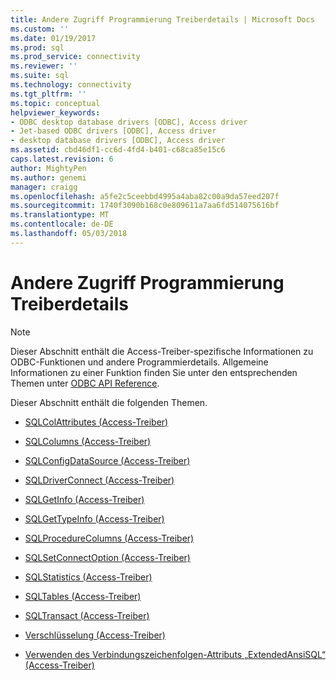 ```yaml
---
title: Andere Zugriff Programmierung Treiberdetails | Microsoft Docs
ms.custom: ''
ms.date: 01/19/2017
ms.prod: sql
ms.prod_service: connectivity
ms.reviewer: ''
ms.suite: sql
ms.technology: connectivity
ms.tgt_pltfrm: ''
ms.topic: conceptual
helpviewer_keywords:
- ODBC desktop database drivers [ODBC], Access driver
- Jet-based ODBC drivers [ODBC], Access driver
- desktop database drivers [ODBC], Access driver
ms.assetid: cbd46df1-cc6d-4fd4-b401-c68ca85e15c6
caps.latest.revision: 6
author: MightyPen
ms.author: genemi
manager: craigg
ms.openlocfilehash: a5fe2c5ceebbd4995a4aba82c00a9da57eed207f
ms.sourcegitcommit: 1740f3090b168c0e809611a7aa6fd514075616bf
ms.translationtype: MT
ms.contentlocale: de-DE
ms.lasthandoff: 05/03/2018
---
```

# <a name="other-access-driver-programming-details"></a>Andere Zugriff Programmierung Treiberdetails
> [!NOTE]  
>  Dieser Abschnitt enthält die Access-Treiber-spezifische Informationen zu ODBC-Funktionen und andere Programmierdetails. Allgemeine Informationen zu einer Funktion finden Sie unter den entsprechenden Themen unter [ODBC API Reference](../../odbc/reference/syntax/odbc-api-reference.md).  
  
 Dieser Abschnitt enthält die folgenden Themen.  
  
-   [SQLColAttributes (Access-Treiber)](../../odbc/microsoft/sqlcolattributes-access-driver.md)  
  
-   [SQLColumns (Access-Treiber)](../../odbc/microsoft/sqlcolumns-access-driver.md)  
  
-   [SQLConfigDataSource (Access-Treiber)](../../odbc/microsoft/sqlconfigdatasource-access-driver.md)  
  
-   [SQLDriverConnect (Access-Treiber)](../../odbc/microsoft/sqldriverconnect-access-driver.md)  
  
-   [SQLGetInfo (Access-Treiber)](../../odbc/microsoft/sqlgetinfo-access-driver.md)  
  
-   [SQLGetTypeInfo (Access-Treiber)](../../odbc/microsoft/sqlgettypeinfo-access-driver.md)  
  
-   [SQLProcedureColumns (Access-Treiber)](../../odbc/microsoft/sqlprocedurecolumns-access-driver.md)  
  
-   [SQLSetConnectOption (Access-Treiber)](../../odbc/microsoft/sqlsetconnectoption-access-driver.md)  
  
-   [SQLStatistics (Access-Treiber)](../../odbc/microsoft/sqlstatistics-access-driver.md)  
  
-   [SQLTables (Access-Treiber)](../../odbc/microsoft/sqltables-access-driver.md)  
  
-   [SQLTransact (Access-Treiber)](../../odbc/microsoft/sqltransact-access-driver.md)  
  
-   [Verschlüsselung (Access-Treiber)](../../odbc/microsoft/encryption-access-driver.md)  
  
-   [Verwenden des Verbindungszeichenfolgen-Attributs „ExtendedAnsiSQL“ (Access-Treiber)](../../odbc/microsoft/using-the-extendedansisql-connection-string-attribute-access-driver.md)
